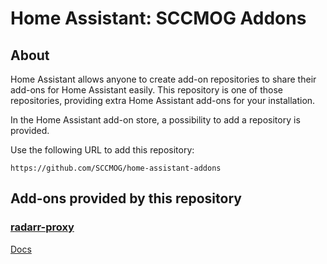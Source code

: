 # Home Assistant: SCCMOG Addons

## About

Home Assistant allows anyone to create add-on repositories to share their add-ons for Home Assistant easily. This repository is one of those repositories, providing extra Home Assistant add-ons for your installation.

In the Home Assistant add-on store, a possibility to add a repository is provided.

Use the following URL to add this repository:

```
https://github.com/SCCMOG/home-assistant-addons
```

## Add-ons provided by this repository

### [radarr-proxy](radarr-proxy)

[Docs](radarr-proxy/DOCS.md)

